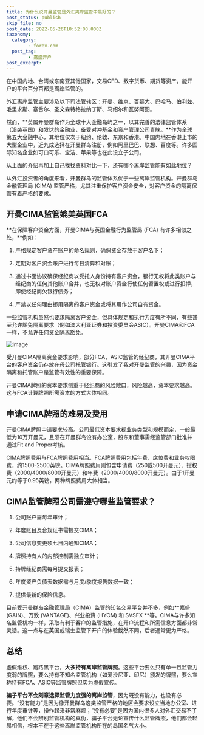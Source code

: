 ```yaml
---
title: 为什么说开曼监管是外汇离岸监管中最好的？
post_status: publish
skip_file: no
post_date: 2022-05-26T10:52:00.000Z
taxonomy:
  category:
        - forex-com
  post_tag:
        - 嘉盛开户
post_excerpt: 
---
```

在中国内地、台湾或东南亚其他国家，交易CFD、数字货币、期货等资产，能开户的平台百分百都是离岸监管的。

外汇离岸监管主要涉及以下司法管辖区：开曼、维京、百慕大、巴哈马、伯利兹、毛里求斯、塞舌尔、圣文森特格拉纳丁斯、马绍尔和瓦努阿图。

然而，**英属开曼群岛作为全球十大金融岛屿之一，以其完善的法律监管体系（沿袭英国）和发达的金融业，备受对冲基金和资产管理公司青睐。**作为全球第五大金融中心，其地位仅次于纽约、伦敦、东京和香港。中国内地在香港上市的大型企业中，近九成选择在开曼群岛注册，例如阿里巴巴、联想、百度等。许多国际知名企业如可口可乐、宝洁、苹果等也在此设立子公司。

从上面的介绍再加上自己找找资料对比一下，还有哪个离岸监管能有如此地位？

从外汇投资者的角度来看，开曼群岛的监管体系优于一些离岸监管机构。开曼群岛金融管理局 (CIMA) 监管严格，尤其注重保护客户资金安全，对客户资金的隔离保管有着严格的要求。

## 开曼CIMA监管媲美英国FCA

**在保障客户资金方面，开曼CIMA与英国金融行为监管局 (FCA) 有许多相似之处，**例如：

1. 严格规定客户资产账户的命名规则，确保资金存放于客户名下；

1. 定期对客户资金账户进行每日清算和对账；

1. 通过书面协议确保经纪商以受托人身份持有客户资金，银行无权将此类账户与经纪商的任何其他账户合并，也无权对账户资金行使任何留置权或进行扣押，即使经纪商欠银行债务；

1. 严禁以任何理由挪用隔离的客户资金或将其用作公司自有资金。

一些监管机构虽然也要求隔离客户资金，但具体规定和执行力度有所不同，有些甚至允许豁免隔离要求（例如澳大利亚证券和投资委员会ASIC）。开曼CIMA和FCA一样，不允许任何资金隔离豁免。

![Image](https://prod-files-secure.s3.us-west-2.amazonaws.com/39ed1227-6d7d-4570-be36-9ccd4a2c4241/bd849744-3fcb-4a37-8312-357962c8f065/image.png?X-Amz-Algorithm=AWS4-HMAC-SHA256&X-Amz-Content-Sha256=UNSIGNED-PAYLOAD&X-Amz-Credential=ASIAZI2LB466ZRFGMVLS%2F20250305%2Fus-west-2%2Fs3%2Faws4_request&X-Amz-Date=20250305T221402Z&X-Amz-Expires=3600&X-Amz-Security-Token=IQoJb3JpZ2luX2VjENb%2F%2F%2F%2F%2F%2F%2F%2F%2F%2FwEaCXVzLXdlc3QtMiJHMEUCIQDx1Vy5T%2BO0LZdy%2BIpqHnv5hlDGH%2BC14Fkr7X80oIsm4wIgTCBCUzjtteW%2B8s%2FaAuY87D2a%2BFO1SOs9p87UlYNhQdwq%2FwMIHhAAGgw2Mzc0MjMxODM4MDUiDM6AC%2FpJE3xUvtdnoCrcA%2BQ%2FtCR9%2F0DG6muXEYLfp2La05z0gaxp2%2BaJHshnB%2FB%2BR7nvq3lU%2F%2BZwWmkqrJ4%2FOswXQpc7ZHae0tLCYQ4IZv3Y5DHzRiVSKQa25l2WXfPLEpHqz7OICgtcGrNl1a2zSXHO%2FiIYFdW1Am6BPTUuUld8u93wYKKjmYvKxNyv3TAs4lxDsv975een7VfkI3HCl9nNiugFC253FYt%2BHRG4aNQyxUiPatG2KichYWh0gdLrFL%2B7I9CCnid0Kc0y981Q5MmdOmwVw8HK%2F3zSD%2BFFvYfRJuifWQHe%2FqHp4sxsB0aH%2BKarlqtZI%2F5zH6UerwP3N%2FaEqwPfcpyhymvf%2FqyKuYWkbPwzp%2B6ioVgnjLjX1uinwVTWfPUTkM%2BBdFmHubT0ZBNIOZyB2IzwIjpQbAbCt30%2F8%2BmmwBWpXrdR6tcnalW%2F8VH%2BYlC8d6CrLQ3b1LxEfdR0t06NaQV8QGy0lVOkdqzhv8QbxEDrbTcquZdv%2B03E12n8dYToo79CJLaXpkC2xyRDw%2FM9LzWyOxZesYgEVBCINtJXJYAAHB9wfStMUHy9cVcKbUd%2FldmwyUO1RfRaGlaXzSrXOJarXyTlpZ9mo2TXc69oSzcmI9ugnYfUs%2FcomhNYmVq6gpSx7UHpMMyAo74GOqUBDbCugNsGxwmRN2mJ%2FMa56efL3ym79yvWnW2KGrt8S5aQ0zdYwKYZhaDGeerFcR4y8FKzYuGsfeX%2BXSL%2FyjR3Xikmewi5XfrKSsGqE4BmiYnTBfbj7fs7TPjDhXeq2jxr4mBR1v0zKm2UNQ7D2rJJ8no8x84b%2FNZu%2BZUz3pvk8P84LuzFg9jfHaFQaZvyfNFFV%2F%2FPc9RIXs4MWBVwVyFnYwU167dH&X-Amz-Signature=e60010870bbb992f613c12b0590cf0b4bfc7c242da44000c9751c996364b2d39&X-Amz-SignedHeaders=host&x-id=GetObject)

受开曼CIMA隔离资金要求影响，部分FCA、ASIC监管的经纪商，其开曼CIMA平台的客户资金仍存放在母公司托管银行。这引发了我对开曼监管的兴趣，因为资金隔离和托管账户是监管有效性的重要保障。

开曼CIMA牌照的资本要求侧重于经纪商的风险敞口，风险越高，资本要求越高。这与FCA计算牌照所需资本的方式大体相同。

## **申请CIMA牌照的难易及费用**

开曼CIMA牌照申请要求较高。公司最低资本要求视业务类型和规模而定，一般最低为10万开曼元，且须在开曼群岛设有办公室，股东和董事需经监管部门批准并通过Fit and Proper考核。

CIMA牌照费用与FCA牌照费用相当。FCA牌照费用包括年费、席位费和业务权限费，约1500-2500英镑。CIMA牌照费用则包含申请费（250或500开曼元）、授权费（2000/4000/8000开曼元）和年费（2000/4000/8000开曼元）。由于1开曼元约等于0.95英镑，两种牌照费用大体相当。

## CIMA监管牌照公司需遵守哪些监管要求？

1. 公司账户需每年审计；

1. 年度账目及合规证书需提交CIMA；

1. 公司信息变更须七日内通知CIMA；

1. 牌照持有人的内部控制需独立审计；

1. 持牌经纪商需每月提交报表；

1. 年度资产负债表数据需与月度/季度报告数据一致；

1. 提供最新的保险信息。

目前受开曼群岛金融管理局（CIMA）监管的知名交易平台并不多，例如**嘉盛 (GAIN)、万致 (VANTAGE)、兴业投资 (HYCM) 和 SVSFX **等。CIMA与许多知名监管机构一样，采取有利于客户的监管措施，在开户流程和所需信息方面都非常灵活。这一点与在英国或瑞士监管下开户的体验截然不同，后者通常更为严格。

## 总结

虚假维权、跑路黑平台，**大多持有离岸监管牌照**。这些平台要么只有单一且监管力度弱的牌照，要么持有不知名监管机构（如爱沙尼亚、印尼）颁发的牌照，要么宣称持有FCA、ASIC等监管牌照但实为虚假宣传。

**骗子平台不会刻意选择监管力度强的离岸监管**，因为既没有能力，也没有必要。“没有能力”是因为像开曼群岛这类监管严格的地区会要求设立当地办公室、进行年度审计等，操作起来非常麻烦；“没有必要”是因为国内很多人对外汇交易不了解，他们不会辨别监管机构的真伪，骗子平台无论宣传什么监管牌照，他们都会轻易相信，根本不在乎这些离岸监管机构所在的岛国名气大小。